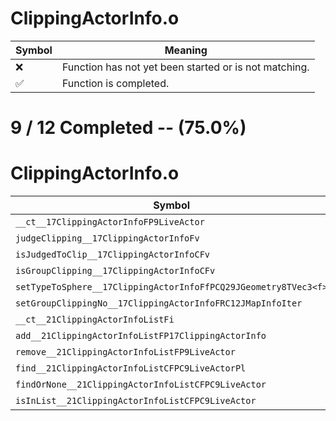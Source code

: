 # ClippingActorInfo.o
| Symbol | Meaning 
| ------------- | ------------- 
| :x: | Function has not yet been started or is not matching. 
| :white_check_mark: | Function is completed. 


# 9 / 12 Completed -- (75.0%)
# ClippingActorInfo.o
| Symbol | Decompiled? |
| ------------- | ------------- |
| `__ct__17ClippingActorInfoFP9LiveActor` | :white_check_mark: |
| `judgeClipping__17ClippingActorInfoFv` | :white_check_mark: |
| `isJudgedToClip__17ClippingActorInfoCFv` | :white_check_mark: |
| `isGroupClipping__17ClippingActorInfoCFv` | :white_check_mark: |
| `setTypeToSphere__17ClippingActorInfoFfPCQ29JGeometry8TVec3<f>` | :white_check_mark: |
| `setGroupClippingNo__17ClippingActorInfoFRC12JMapInfoIter` | :x: |
| `__ct__21ClippingActorInfoListFi` | :white_check_mark: |
| `add__21ClippingActorInfoListFP17ClippingActorInfo` | :white_check_mark: |
| `remove__21ClippingActorInfoListFP9LiveActor` | :x: |
| `find__21ClippingActorInfoListCFPC9LiveActorPl` | :white_check_mark: |
| `findOrNone__21ClippingActorInfoListCFPC9LiveActor` | :x: |
| `isInList__21ClippingActorInfoListCFPC9LiveActor` | :white_check_mark: |
